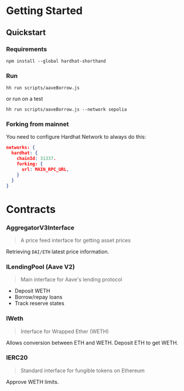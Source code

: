 # Getting Started

## Quickstart

### Requirements

```
npm install --global hardhat-shorthand
```

### Run

```
hh run scripts/aaveBorrow.js
```

or run on a test

```
hh run scripts/aaveBorrow.js --network sepolia
```

### Forking from mainnet

You need to configure Hardhat Network to always do this:

```json
networks: {
  hardhat: {
    chainId: 31337.
    forking: {
      url: MAIN_RPC_URL,
    }
  }
}
```

# Contracts

### AggregatorV3Interface

> A price feed interface for getting asset prices

Retrieving `DAI/ETH` latest price information.

### ILendingPool (Aave V2)

> Main interface for Aave's lending protocol

- Deposit WETH
- Borrow/repay loans
- Track reserve states

### IWeth
> Interface for Wrapped Ether (WETH)

Allows conversion between ETH and WETH. Deposit ETH to get WETH.

### IERC20
> Standard interface for fungible tokens on Ethereum

Approve WETH limits.